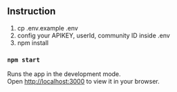 ## Instruction

1. cp .env.example .env
2. config your APIKEY, userId, community ID inside .env
3. npm install

### `npm start`

Runs the app in the development mode.\
Open [http://localhost:3000](http://localhost:3000) to view it in your browser.